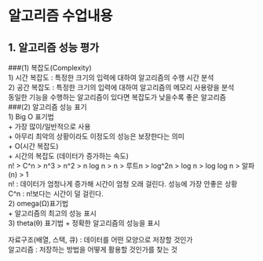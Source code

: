 # 알고리즘 수업내용  
  
## 1. 알고리즘 성능 평가  
###(1) 복잡도(Complexity)  
       1) 시간 복잡도 : 특정한 크기의 입력에 대하여 알고리즘의 수행 시간 분석  
       2) 공간 복잡도 : 특정한 크기의 입력에 대하여 알고리즘의 메모리 사용량을 분석  
       동일한 기능을 수행하는 알고리즘이 있다면 복잡도가 낮을수록 좋은 알고리즘    
###(2) 알고리즘 성능 표기  
       1) Big O 표기법  
                + 가장 많이/일반적으로 사용  
                + 아무리 최악의 상황이라도 이정도의 성능은 보장한다는 의미     
                + O(시간 복잡도)  
                + 시간의 복잡도 (데이터가 증가하는 속도)  
                         n! > C^n > n^3 > n^2 > n log n > n > 루트n > log^2n > log n > log log n > 알파(n) > 1  
                         n! : 데이터가 엄청나게 증가해 시간이 엄청 오래 걸린다. 성능에 가장 안좋은 상황  
                         C^n : n!보다는 시간이 덜 걸린다.                           
       2) omega(Ω)표기법  
                + 알고리즘의 최고의 성능 표시         
       3) theta(θ) 표기법
                + 정확한 알고리즘의 성능을 표시  
  
자료구조(배열, 스택, 큐) : 데이터를 어떤 모양으로 저장할 것인가  
알고리즘 : 저장하는 방법을 어떻게 활용할 것인가를 찾는 것  
